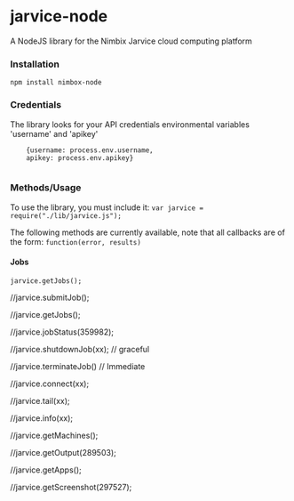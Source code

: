 # jarvice-node

A NodeJS library for the Nimbix Jarvice cloud computing platform

### Installation
`npm install nimbox-node`

### Credentials
The library looks for your API credentials environmental variables 'username' and 'apikey'

```
    {username: process.env.username,
    apikey: process.env.apikey}
	
```

### Methods/Usage
To use the library, you must include it:
`var jarvice = require("./lib/jarvice.js");`

The following methods are currently available, note that all callbacks are of the form: `function(error, results)`
#### Jobs
`jarvice.getJobs();`

//jarvice.submitJob();

//jarvice.getJobs();

//jarvice.jobStatus(359982);


//jarvice.shutdownJob(xx);   // graceful

//jarvice.terminateJob()   // Immediate

//jarvice.connect(xx);

//jarvice.tail(xx);

//jarvice.info(xx);

//jarvice.getMachines();

//jarvice.getOutput(289503);

//jarvice.getApps();

//jarvice.getScreenshot(297527);
